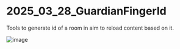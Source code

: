# 2025_03_28_GuardianFingerId
Tools to generate id of a room in aim to reload content based on it.

![image](https://github.com/user-attachments/assets/baf3f11c-bdcd-4ee3-b301-244035aad24e)
